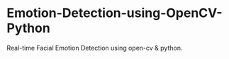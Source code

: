 # Emotion-Detection-using-OpenCV-Python
Real-time Facial Emotion Detection using open-cv &amp; python.
